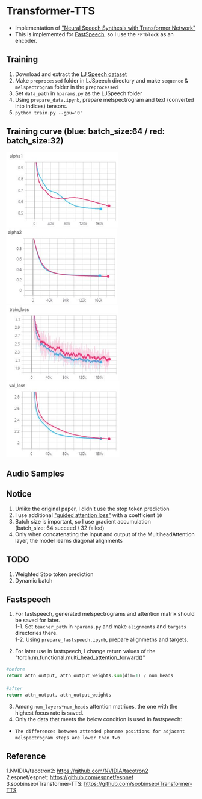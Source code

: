 # Transformer-TTS
- Implementation of ["Neural Speech Synthesis with Transformer Network"](https://arxiv.org/abs/1809.08895)  
- This is implemented for [FastSpeech](https://github.com/Deepest-Project/FastSpeech), so I use the `FFTblock` as an encoder.


## Training  
1. Download and extract the [LJ Speech dataset](https://keithito.com/LJ-Speech-Dataset/)  
2. Make `preprocessed` folder in LJSpeech directory and make `sequence` & `melspectrogram` folder in the `preprocessed`    
3. Set `data_path` in `hparams.py` as the LJSpeech folder  
4. Using `prepare_data.ipynb`, prepare melspectrogram and text (converted into indices) tensors.  
5. `python train.py --gpu='0'`  


## Training curve (blue: batch_size:64 / red: batch_size:32)  
<img src="figures/alpha1.JPG" height="200"> <img src="figures/alpha2.JPG" height="200">  
<img src="figures/train_loss.JPG" height="200"> <img src="figures/val_loss.JPG" height="200">  


## Audio Samples    


## Notice  
1. Unlike the original paper, I didn't use the stop token prediction
2. I use additional ["guided attention loss"](https://arxiv.org/pdf/1710.08969.pdf) with a coefficient `10`
3. Batch size is important, so I use gradient accumulation  
   (batch_size: 64 succeed / 32 failed)  
4. Only when concatenating the input and output of the MultiheadAttention layer, the model learns diagonal alignments   

## TODO
1. Weighted Stop token prediction  
2. Dynamic batch  

## Fastspeech  
1. For fastspeech, generated melspectrograms and attention matrix should be saved for later.  
1-1. Set `teacher_path` in `hparams.py` and make `alignments` and `targets` directories there.  
1-2. Using `prepare_fastspeech.ipynb`, prepare alignmetns and targets.  
  
2. For later use in fastspeech, I change return values of the "torch.nn.functional.multi_head_attention_forward()"  
```python
#before
return attn_output, attn_output_weights.sum(dim=1) / num_heads  

#after  
return attn_output, attn_output_weights
```  
3. Among `num_layers*num_heads` attention matrices, the one with the highest focus rate is saved.
4. Only the data that meets the below condition is used in fastspeech:  
  - `The differences between attended phoneme positions for adjacent melspectrogram steps are lower than two`  

## Reference
1.NVIDIA/tacotron2: https://github.com/NVIDIA/tacotron2  
2.espnet/espnet: https://github.com/espnet/espnet  
3.soobinseo/Transformer-TTS: https://github.com/soobinseo/Transformer-TTS
